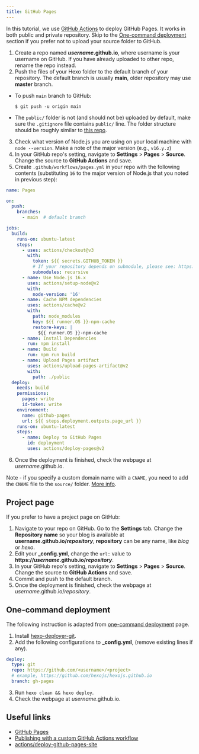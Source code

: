 ```yaml
---
title: GitHub Pages
---
```


In this tutorial, we use [GitHub Actions](https://docs.github.com/en/actions) to deploy GitHub Pages. It works in both public and private repository. Skip to the [One-command deployment](#One-command-deployment) section if you prefer not to upload your source folder to GitHub.

1. Create a repo named <b>*username*.github.io</b>, where username is your username on GitHub. If you have already uploaded to other repo, rename the repo instead.
2. Push the files of your Hexo folder to the default branch of your repository. The default branch is usually **main**, older repository may use **master** branch.
  - To push `main` branch to GitHub:

    ```
    $ git push -u origin main
    ```
  - The `public/` folder is not (and should not be) uploaded by default, make sure the `.gitignore` file contains `public/` line. The folder structure should be roughly similar to [this repo](https://github.com/hexojs/hexo-starter).

3. Check what version of Node.js you are using on your local machine with `node --version`. Make a note of the major version (e.g., `v16.y.z`)
4. In your GitHub repo's setting, navigate to **Settings** > **Pages** > **Source**. Change the source to **GitHub Actions** and save.
5. Create `.github/workflows/pages.yml` in your repo with the following contents (substituting `16` to the major version of Node.js that you noted in previous step):

```yml .github/workflows/pages.yml
name: Pages

on:
  push:
    branches:
      - main  # default branch

jobs:
  build:
    runs-on: ubuntu-latest
    steps:
      - uses: actions/checkout@v3
        with:
          token: ${{ secrets.GITHUB_TOKEN }}
          # If your repository depends on submodule, please see: https://github.com/actions/checkout
          submodules: recursive
      - name: Use Node.js 16.x
        uses: actions/setup-node@v2
        with:
          node-version: '16'
      - name: Cache NPM dependencies
        uses: actions/cache@v2
        with:
          path: node_modules
          key: ${{ runner.OS }}-npm-cache
          restore-keys: |
            ${{ runner.OS }}-npm-cache
      - name: Install Dependencies
        run: npm install
      - name: Build
        run: npm run build
      - name: Upload Pages artifact
        uses: actions/upload-pages-artifact@v2
        with:
          path: ./public
  deploy:
    needs: build
    permissions:
      pages: write
      id-token: write
    environment:
      name: github-pages
      url: ${{ steps.deployment.outputs.page_url }}
    runs-on: ubuntu-latest
    steps:
      - name: Deploy to GitHub Pages
        id: deployment
        uses: actions/deploy-pages@v2
```

6. Once the deployment is finished, check the webpage at *username*.github.io.

Note - if you specify a custom domain name with a `CNAME`, you need to add the `CNAME` file to the `source/` folder. [More info](https://docs.github.com/en/pages/configuring-a-custom-domain-for-your-github-pages-site/managing-a-custom-domain-for-your-github-pages-site).

## Project page

If you prefer to have a project page on GitHub:

1. Navigate to your repo on GitHub. Go to the **Settings** tab. Change the **Repository name** so your blog is available at <b>username.github.io/*repository*</b>,  **repository** can be any name, like *blog* or *hexo*.
2. Edit your **_config.yml**, change the `url:` value to <b>https://*username*.github.io/*repository*</b>.
3. In your GitHub repo's setting, navigate to **Settings** > **Pages** > **Source**. Change the source to **GitHub Actions** and save.
4. Commit and push to the default branch.
4. Once the deployment is finished, check the webpage at *username*.github.io/*repository*.

## One-command deployment

The following instruction is adapted from [one-command deployment](/docs/one-command-deployment) page.

1. Install [hexo-deployer-git](https://github.com/hexojs/hexo-deployer-git).
2. Add the following configurations to **_config.yml**, (remove existing lines if any).

  ``` yml
  deploy:
    type: git
    repo: https://github.com/<username>/<project>
    # example, https://github.com/hexojs/hexojs.github.io
    branch: gh-pages
  ```

3. Run `hexo clean && hexo deploy`.
4. Check the webpage at *username*.github.io.

## Useful links

- [GitHub Pages](https://docs.github.com/en/pages)
- [Publishing with a custom GitHub Actions workflow](https://docs.github.com/en/pages/getting-started-with-github-pages/configuring-a-publishing-source-for-your-github-pages-site#publishing-with-a-custom-github-actions-workflow)
- [actions/deploy-github-pages-site](https://github.com/marketplace/actions/deploy-github-pages-site)
